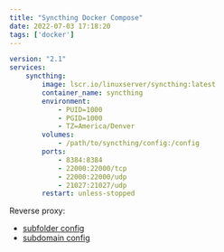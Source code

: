 ```yaml
---
title: "Syncthing Docker Compose"
date: 2022-07-03 17:18:20
tags: ['docker']
---
```

```yml
version: "2.1"
services:
	syncthing:
		image: lscr.io/linuxserver/syncthing:latest
		container_name: syncthing
		environment:
			- PUID=1000
			- PGID=1000
			- TZ=America/Denver
		volumes:
			- /path/to/syncthing/config:/config
		ports:
			- 8384:8384
			- 22000:22000/tcp
			- 22000:22000/udp
			- 21027:21027/udp
		restart: unless-stopped
```

Reverse proxy:
- [subfolder config](https://github.com/linuxserver/reverse-proxy-confs/blob/master/syncthing.subfolder.conf.sample)
- [subdomain config](https://github.com/linuxserver/reverse-proxy-confs/blob/master/syncthing.subdomain.conf.sample)
